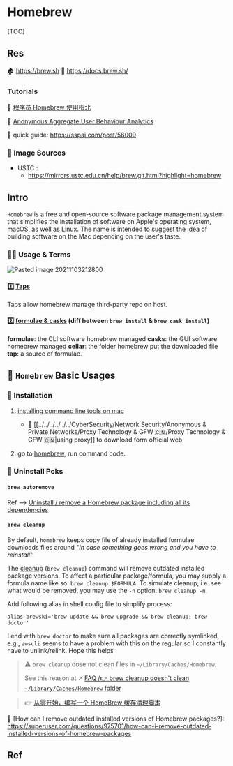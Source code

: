# Homebrew

[TOC]



## Res
🏠 https://brew.sh
📄 https://docs.brew.sh/


### Tutorials
🔗 [程序员 Homebrew 使用指北](https://sspai.com/post/56009)

🔗 [Anonymous Aggregate User Behaviour Analytics](https://docs.brew.sh/Analytics)

🦯 quick guide: https://sspai.com/post/56009


### 🪩 Image Sources
+ USTC : 
  + https://mirrors.ustc.edu.cn/help/brew.git.html?highlight=homebrew



## Intro
`Homebrew` is a free and open-source software package management system that simplifies the installation of software on Apple's operating system, macOS, as well as Linux. The name is intended to suggest the idea of building software on the Mac depending on the user's taste.


### 👮🏽 Usage & Terms
![Pasted image 20211103212800](../../../../../../../../../Assets/Pics/Pasted%20image%2020211103212800.png)

#### 1️⃣ [Taps](https://docs.brew.sh/Taps)
Taps allow homebrew manage third-party repo on host.


#### 2️⃣ [formulae & casks](https://stackoverflow.com/questions/46403937/what-is-the-difference-between-brew-install-xxx-and-brew-cask-install-xxx) (diff between `brew install` & `brew cask install`)

**formulae**: the CLI software homebrew managed
**casks**: the GUI software homebrew managed
**cellar**: the folder homebrew put the downloaded file 
**tap**: a source of formulae.

[cask, cellar, tap]: https://stackoverflow.com/a/64787434/16542494



## 🍻 `Homebrew` Basic Usages
### 🍔 Installation
1. [installing command line tools on mac](https://www.freecodecamp.org/news/install-xcode-command-line-tools/)
	+ 🤔 [[../../../../../../CyberSecurity/Network Security/Anonymous & Private Networks/Proxy Technology & GFW 🇨🇳/Proxy Technology & GFW 🇨🇳|using proxy]] to download form official web
	
2.  go to [homebrew](https://docs.brew.sh/Installation), run command code.


### 🚮 Uninstall Pcks
#### `brew autoremove`
Ref --> [Uninstall / remove a Homebrew package including all its dependencies](https://stackoverflow.com/questions/7323261/uninstall-remove-a-homebrew-package-including-all-its-dependencies)

#### `brew cleanup`
By default, `homebrew` keeps copy file of already installed formulae downloads files around "*In case something goes wrong and you have to reinstall*". 

The [cleanup](https://github.com/Homebrew/brew/blob/master/docs/FAQ.md#how-do-i-uninstall-old-versions-of-a-formula) (`brew cleanup`) command will remove outdated installed package versions. To affect a particular package/formula, you may supply a formula name like so: `brew cleanup $FORMULA`. To simulate cleanup, i.e. see what would be removed, you may use the `-n` option: `brew cleanup -n`.

Add following alias in shell config file to simplify process:
```shell
alias brewski='brew update && brew upgrade && brew cleanup; brew doctor'
```

I end with `brew doctor` to make sure all packages are correctly symlinked, e.g., `awscli` seems to have a problem with this on the regular so I constantly have to unlink/relink. Hope this helps

> ⚠ `brew cleanup` dose not clean files in `~/Library/Caches/Homebrew`. 
>
> See this reason at ↗️ [FAQ /👉 brew cleanup doesn't clean `~/Library/Caches/Homebrew` folder](../../FAQ.md#👉%20brew%20cleanup%20doesn't%20clean%20`~/Library/Caches/Homebrew`%20folder)

> 👉 [从零开始，编写一个 HomeBrew 缓存清理脚本](https://sspai.com/post/65842)


🔗
[How can I remove outdated installed versions of Homebrew packages?]: https://superuser.com/questions/975701/how-can-i-remove-outdated-installed-versions-of-homebrew-packages



## Ref
[git clone error: RPC failed; curl 56 OpenSSL SSL_read: SSL_ERROR_SYSCALL, errno 10054]: https://stackoverflow.com/questions/46232906/git-clone-error-rpc-failed-curl-56-openssl-ssl-read-ssl-error-syscall-errno 

[brew的各种疑问？ - 知乎]: https://www.zhihu.com/question/382533848

[Install Homebrew · Mac]: https://mac.install.guide/homebrew/8.html
